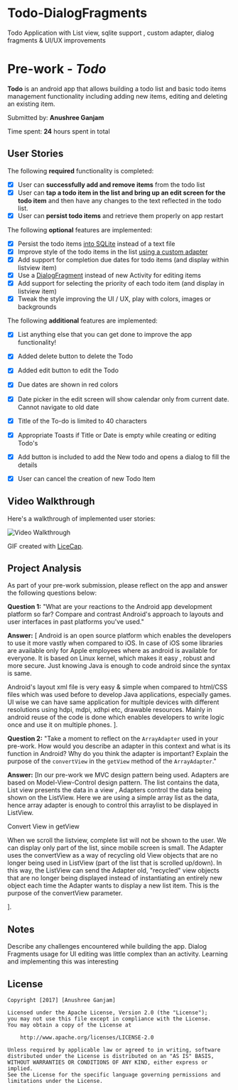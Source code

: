 # Todo-DialogFragments
Todo Application with List view, sqlite support , custom adapter, dialog fragments & UI/UX improvements
# Pre-work - *Todo*

**Todo** is an android app that allows building a todo list and basic todo items management functionality including adding new items, editing and deleting an existing item.

Submitted by: **Anushree Ganjam**

Time spent: **24** hours spent in total

## User Stories

The following **required** functionality is completed:

* [x] User can **successfully add and remove items** from the todo list
* [x] User can **tap a todo item in the list and bring up an edit screen for the todo item** and then have any changes to the text reflected in the todo list.
* [x] User can **persist todo items** and retrieve them properly on app restart

The following **optional** features are implemented:

* [x] Persist the todo items [into SQLite](http://guides.codepath.com/android/Persisting-Data-to-the-Device#sqlite) instead of a text file
* [x] Improve style of the todo items in the list [using a custom adapter](http://guides.codepath.com/android/Using-an-ArrayAdapter-with-ListView)
* [x] Add support for completion due dates for todo items (and display within listview item)
* [x] Use a [DialogFragment](http://guides.codepath.com/android/Using-DialogFragment) instead of new Activity for editing items
* [x] Add support for selecting the priority of each todo item (and display in listview item)
* [x] Tweak the style improving the UI / UX, play with colors, images or backgrounds

The following **additional** features are implemented:

* [x] List anything else that you can get done to improve the app functionality!
* [x] Added delete button to delete the Todo
* [x] Added edit button to edit the Todo
* [x] Due dates are shown in red colors
* [x] Date picker in the edit screen will show calendar only from current date. Cannot navigate to old date
* [x] Title of the To-do is limited to 40 characters
* [x] Appropriate Toasts if Title or Date is empty while creating or editing Todo's
* [x] Add button is included to add the New todo and opens a dialog to fill the details
* [x] User can cancel the creation of new Todo Item


## Video Walkthrough

Here's a walkthrough of implemented user stories:

<img src='http://i.imgur.com/isdVoGo.gif' title='Video Walkthrough' width='' alt='Video Walkthrough' />


GIF created with [LiceCap](http://www.cockos.com/licecap/).

## Project Analysis

As part of your pre-work submission, please reflect on the app and answer the following questions below:

**Question 1:** "What are your reactions to the Android app development platform so far? Compare and contrast Android's approach to layouts and user interfaces in past platforms you've used."

**Answer:** [
Android is an open source platform which enables the developers to use it more vastly when compared to iOS.
In case of iOS some libraries are available only for Apple employees where as android is available for everyone.
It is based on Linux kernel, which makes it easy , robust and more secure.
Just knowing Java is enough to code android since the syntax is same.

Android's layout xml file is very easy & simple when compared to html/CSS files which was used before to develop Java applications, especially games. 
UI wise we can have same application for multiple devices with different resolutions using hdpi, mdpi, xdhpi etc, drawable resources. Mainly in android reuse of the code is done which 
enables developers to write logic once and use it on multiple phones. ].

**Question 2:** "Take a moment to reflect on the `ArrayAdapter` used in your pre-work. How would you describe an adapter in this context and what is its function in Android? Why do you think the adapter is important? Explain the purpose of the `convertView` in the `getView` method of the `ArrayAdapter`."

**Answer:** [In our pre-work we MVC design pattern being used. Adapters are based on Model-View-Control design pattern. The list contains the data,
List view presents the data in a view , Adapters control the data being shown on the ListView.
Here we are using a simple array list as the data, hence array adapter is enough to control this arraylist to be displayed in ListView.

Convert View in getView

When we scroll the listview, complete list will not be shown to the user. We can display only part of the list, since mobile screen is small.
The Adapter uses the convertView as a way of recycling old View objects that are no longer being used in ListView (part of the list that is scrolled up/down). 
In this way, the ListView can send the Adapter old, "recycled" view objects that are no longer being displayed instead of instantiating an entirely new object each time the Adapter wants to display a new list item.
This is the purpose of the convertView parameter.

 ].

## Notes

Describe any challenges encountered while building the app.
Dialog Fragments usage for UI editing was little complex than an activity. Learning and implementing this was interesting


## License

    Copyright [2017] [Anushree Ganjam]

    Licensed under the Apache License, Version 2.0 (the "License");
    you may not use this file except in compliance with the License.
    You may obtain a copy of the License at

        http://www.apache.org/licenses/LICENSE-2.0

    Unless required by applicable law or agreed to in writing, software
    distributed under the License is distributed on an "AS IS" BASIS,
    WITHOUT WARRANTIES OR CONDITIONS OF ANY KIND, either express or implied.
    See the License for the specific language governing permissions and
    limitations under the License.
